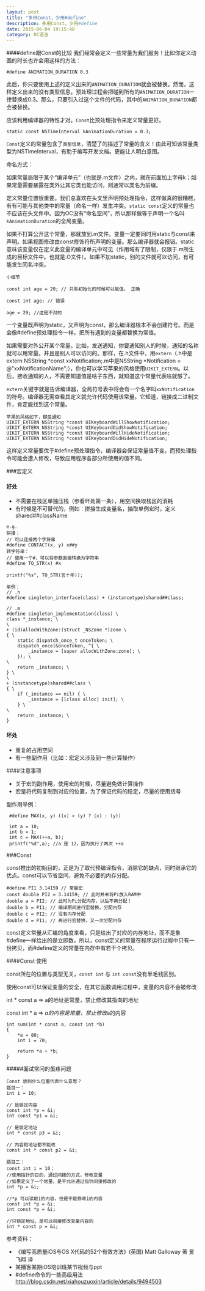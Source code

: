```yaml
---
layout: post
title: "多用Const，少用#define"
description: 多用Const，少用#define
date: 2015-06-04 19:15:48
category: OC语法
---
```



###\#define跟Const的比较
我们经常会定义一些常量为我们服务！比如你定义动画的时长也许会用这样的方法：

```
#define ANIMATION_DURATION 0.3
```
此后，你只要使用上述的定义出来的`ANIMATION_DURATION`就会被替换。然而，这样定义出来的没有类型信息。预处理过程会把碰到所有的`ANIMATION_DURATION`一律替换成0.3。那么，只要引入过这个文件的代码，其中的`ANIMATION_DURATION`都会被替换。

应该利用编译器的特性才对。`Const`比预处理指令来定义常量更好。

```
static const NSTimeInterval kAnimationDuration = 0.3;
```
`Const`定义的常量包含了`类型信息`，清楚了的描述了常量的含义！由此可知该常量类型为NSTimeInterval，有助于编写开发文档。更能让人明白意图。

命名方式：

如果常量局限于某个“编译单元”（也就是.m文件）之内，就在前面加上字母k；如果常量需要暴露在类外让其它类也能访问，则通常以类名为前缀。

定义常量位置很重要。我们总喜欢在头文里声明预处理指令，这样做真的很糟糕，有有可能与其他类中的常量（命名一样）发生冲突。`static const`定义的常量也不应该在头文件中。因为OC没有“命名空间”，所以那样做等于声明一个名叫`kAnimationDuration`的全局变量。


如果不打算公开这个常量，那就放到.m文件。变量一定要同时用static与const来声明。如果视图修改由const修饰符所声明的变量。那么编译器就会报错。static意味该变量仅在定义此变量的编译单元中可见（作用域有了限制，仅限于.m所生成的目标文件中。也就是.O文件）。如果不加static，别的文件就可以访问，有可能发生同名冲突。

```
小细节

const int age = 20; // 只有初始化的时候可以赋值。 正确

const int age; // 错误

age = 29; //这是不对的
```

一个变量既声明为static，又声明为const，那么编译器根本不会创建符号。而是会像#define预处理指令一样，把所有遇到的变量都替换为常值。

如果需要对外公开某个常量。比如，发送通知，你要通知别人的时候，通知的名称就可以用常量。并且是别人可以访问的。那样，在.h文件中，用`extern`（.h中是extern NSString *const xxNotification;.m中是NSString *Notification = @"xxNotificationName";），你也可以学习苹果的风格使用`UIKIT_EXTERN`。以后，接收通知的人，不需要知道值是啥子东西，就知道这个常量代表啥就够了。

`extern`关键字就是告诉编译器，全局符号表中将会有一个名字叫`xxNotification`的符号。编译器无需查看其定义就允许代码使用该常量。它知道，链接成二进制文件，肯定能找到这个常量。

```
苹果的风格如下，键盘通知
UIKIT_EXTERN NSString *const UIKeyboardWillShowNotification;
UIKIT_EXTERN NSString *const UIKeyboardDidShowNotification; 
UIKIT_EXTERN NSString *const UIKeyboardWillHideNotification; 
UIKIT_EXTERN NSString *const UIKeyboardDidHideNotification;
```
这样定义常量要优于#define预处理指令，编译器会保证常量值不变。而预处理指令可能会遭人修改，导致应用程序各部分所使用的值不同。



###宏定义

#### 好处
* 不需要在栈区单独压栈（参看坏处第一条），用空间换取栈区的消耗
* 有时候是不可替代的，例如：拼接生成变量名，抽取单例宏时，定义shared##className

```
e.g.
拼接：
// 可以连接两个字符串
#define CONTACT(x, y) x##y
转字符串：
// 使用一个#，可以将参数直接转换为字符串
#define TO_STR(x) #x

printf("%s", TO_STR(言十年));

单例：
// .h
#define singleton_interface(class) + (instancetype)shared##class;

// .m
#define singleton_implementation(class) \
class *_instance; \
\
+ (id)allocWithZone:(struct _NSZone *)zone \
{ \
    static dispatch_once_t onceToken; \
    dispatch_once(&onceToken, ^{ \
        _instance = [super allocWithZone:zone]; \
    }); \
\
    return _instance; \
} \
\
+ (instancetype)shared##class \
{ \
    if (_instance == nil) { \
        _instance = [[class alloc] init]; \
    } \
\
    return _instance; \
}

```
#### 坏处

* 重复的占用空间
* 有一些副作用（比如：宏定义涉及到一些计算操作）

####注意事项

* 关于宏的副作用，使用宏的时候，尽量避免做计算操作
* 宏是将代码复制到对应的位置，为了保证代码的稳定，尽量的使用括号

副作用举例：

```
 #define MAX(x, y) ((x) > (y) ? (x) : (y))

 int a = 10;
 int b = 1;
 int c = MAX(++a, b);
 printf("%d",a); //a 是 12，因为执行了两次 ++a
```
###Const

const推出的初始目的，正是为了取代预编译指令，消除它的缺点，同时继承它的优点。const可以节省空间，避免不必要的内存分配。

```
#define PI1 3.14159 // 常量宏
const double PI2 = 3.14159; // 此时并未将Pi放入RAM中
double a = PI2; // 此时为Pi分配内存，以后不再分配！
double b = PI1; // 编译期间进行宏替换，分配内存
double c = PI2; // 没有内存分配
double d = PI1; // 再进行宏替换，又一次分配内存
```
const定义常量从汇编的角度来看，只是给出了对应的内存地址，而不是象#define一样给出的是立即数，所以，const定义的常量在程序运行过程中只有一份拷贝，而#define定义的常量在内存中有若干个拷贝。

####Const 使用

const所在的位置与类型无关，`const int` 与 `int const`没有半毛钱区别。

使用const可以保证变量的安全，在其它函数调用过程中，变量的内容不会被修改

int * const a => a的地址是常量，禁止修改其指向的地址

const int * a => *a的内容是常量，禁止修改*a的内容

```
int sum(int * const a, const int *b)
{
    *a = 80;
    int i = 70;
    
    return *a + *b;
}
```
 
#####面试常问的蛋疼问题

 ```
Const 放到什么位置代表什么意思？
题目一：
int i = 10;

// 是锁定内容
const int *p = &i;
int const *p1 = &i;
    
// 是锁定地址
int * const p3 = &i;
    
// 内容和地址都不能改
const int * const p2 = &i;

题目二：
const int i = 10；
//使用指针的目的，通过间接的方式，修改变量
//如果定义了一个常量，是不允许通过指针间接修改的
int *p = &i;
    
//*p 可以读取i的内容，但是不能修改i的内容
const int *p = &i;
int const *p = &i;
    
//只锁定地址，是可以间接修改变量内容的
int * const p = &i;

 ```
 


参考资料：

* 《编写高质量iOS与OS X代码的52个有效方法》(英国) Matt Galloway 著 爱飞翔 译
*  某播客某期iOS培训班某节视频与ppt 
*   \#define命令的一些高级用法 <http://blog.csdn.net/xiahouzuoxin/article/details/9494503>
